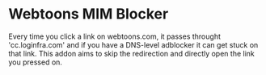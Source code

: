 # Webtoons MIM Blocker

Every time you click a link on webtoons.com, it passes throught 'cc.loginfra.com' and if you have a DNS-level adblocker it can get stuck on that link. This addon aims to skip the redirection and directly open the link you pressed on.
